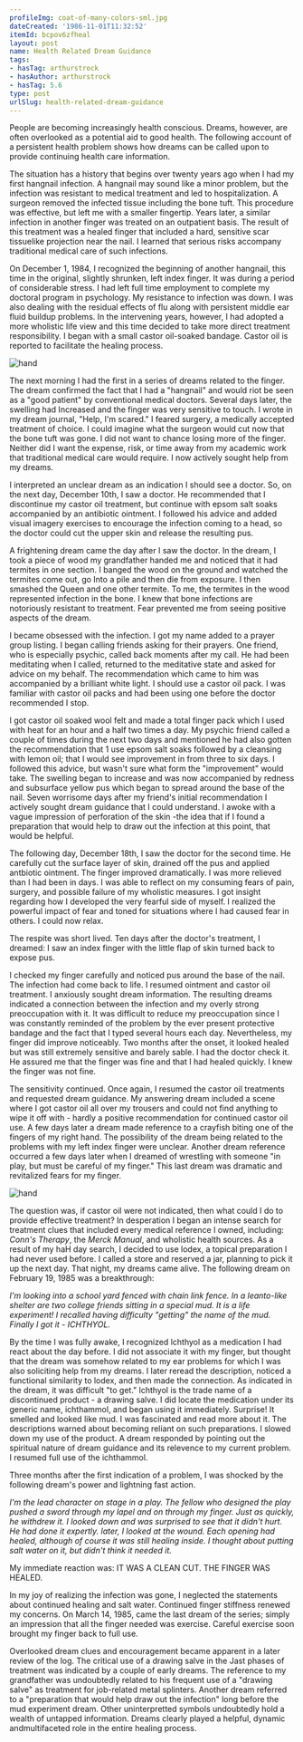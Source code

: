 ```yaml
---
profileImg: coat-of-many-colors-sml.jpg
dateCreated: '1986-11-01T11:32:52'
itemId: bcpov6zfheal
layout: post
name: Health Related Dream Guidance
tags:
- hasTag: arthurstrock
- hasAuthor: arthurstrock
- hasTag: 5.6
type: post
urlSlug: health-related-dream-guidance
---
```


People are becoming increasingly health conscious. Dreams, however, are often overlooked as a potential aid to good health. The following account of a persistent health problem shows how dreams can be called upon to provide continuing health care information.

The situation has a history that begins over twenty years ago when I had my first hangnail infection. A hangnail may sound like a minor problem, but the infection was resistant to medical treatment and led to hospitalization. A surgeon removed the infected tissue including the bone tuft. This procedure was effective, but left me with a smaller fingertip. Years later, a similar infection in another finger was treated on an outpatient basis. The result of this treatment was a healed finger that included a hard, sensitive scar tissuelike projection near the nail. I learned that serious risks accompany traditional medical care of such infections. 

On December 1, 1984, I recognized the beginning of another hangnail, this time in the original, slightly shrunken, left index finger. It was during a period of considerable stress. I had left full time employment to complete my doctoral program in psychology. My resistance to infection was down. I was also dealing with the residual effects of flu along with persistent middle ear fluid buildup problems. In the intervening years, however, I had adopted a more wholistic life view and this time decided to take more direct treatment responsibility. I began with a small castor oil-soaked bandage. Castor oil is reported to facilitate the healing process.

![hand](../images/5.6-strock-1.jpg)

The next morning I had the first in a series of dreams related to the finger. The dream confirmed the fact that I had a "hangnail" and would riot be seen as a "good patient" by conventional medical doctors. Several days later, the swelling had Increased and the finger was very sensitive to touch. I wrote in my dream journal, "Help, I'm scared." I feared surgery, a medically accepted treatment of choice. I could imagine what the surgeon would cut now that the bone tuft was gone. I did not want to chance losing more of the finger. Neither did I want the expense, risk, or time away from my academic work that traditional medical care would require. I now actively sought help from my dreams. 

I interpreted an unclear dream as an indication I should see a doctor. So, on the next day, December 10th, I saw a doctor. He recommended that I discontinue my castor oil treatment, but continue with epsom salt soaks accompanied by an antibiotic ointment. I followed his advice and added visual imagery exercises to encourage the infection coming to a head, so the doctor could cut the upper skin and release the resulting pus. 

A frightening dream came the day after I saw the doctor. In the dream, I took a piece of wood my grandfather handed me and noticed that it had termites in one section. I banged the wood on the ground and watched the termites come out, go Into a pile and then die from exposure. I then smashed the Queen and one other termite. To me, the termites in the wood represented infection in the bone. I knew that bone infections are notoriously resistant to treatment. Fear prevented me from seeing positive aspects of the dream. 

I became obsessed with the infection. I got my name added to a prayer group listing. I began calling friends asking for their prayers. One friend, who is especially psychic, called back moments after my call. He had been meditating when I called, returned to the meditative state and asked for advice on my behalf. The recommendation which came to him was accompanied by a brilliant white light. I should use a castor oil pack. I was familiar with castor oil packs and had been using one before the doctor recommended I stop. 

I got castor oil soaked wool felt and made a total finger pack which I used with heat for an hour and a half two times a day. My psychic friend called a couple of times during the next two days and mentioned he had also gotten the recommendation that 1 use epsom salt soaks followed by a cleansing with lemon oil; that I would see improvement in from three to six days. I followed this advice, but wasn't sure what form the "improvement" would take. The swelling began to increase and was now accompanied by redness and subsurface yellow pus which began to spread around the base of the nail. Seven worrisome days after my friend's initial recommendation I actively sought dream guidance that I could understand. I awoke with a vague impression of perforation of the skin -the idea that if I found a preparation that would help to draw out the infection at this point, that would be helpful. 

The following day, December 18th, I saw the doctor for the second time. He carefully cut the surface layer of skin, drained off the pus and applied antbiotic ointment. The finger improved dramatically. I was more relieved than I had been in days. I was able to reflect on my consuming fears of pain, surgery, and possible failure of my wholistic measures. I got insight regarding how I developed the very fearful side of myself. I realized the powerful impact of fear and toned for situations where I had caused fear in others. I could now relax. 

The respite was short lived. Ten days after the doctor's treatment, I dreamed: I saw an index finger with the little flap of skin turned back to expose pus. 

I checked my finger carefully and noticed pus around the base of the nail. The infection had come back to life. I resumed ointment and castor oil treatment. I anxiously sought dream information. The resulting dreams indicated a connection between the infection and my overly strong preoccupation with it. It was difficult to reduce my preoccupation since I was constantly reminded of the problem by the ever present protective bandage and the fact that I typed several hours each day. Nevertheless, my finger did improve noticeably. Two months after the onset, it looked healed but was still extremely sensitive and barely sable. I had the doctor check it. He assured me that the finger was fine and that I had healed quickly. I knew the finger was not fine. 

The sensitivity continued. Once again, I resumed the castor oil treatments and requested dream guidance. My answering dream included a scene where I got castor oil all over my trousers and could not find anything to wipe it off with - hardly a positive recommendation for continued castor oil use. A few days later a dream made reference to a crayfish biting one of the fingers of my right hand. The possibility of the dream being related to the problems with my left index finger were unclear. Another dream reference occurred a few days later when I dreamed of wrestling with someone "in play, but must be careful of my finger." This last dream was dramatic and revitalized fears for my finger. 

![hand](../images/5.6-strock-2.jpg)

The question was, if castor oil were not indicated, then what could I do to provide effective treatment? In desperation I began an intense search for treatment clues that included every medical reference I owned, including: *Conn's Therapy*, the *Merck Manual*, and wholistic health sources. As a result of my haH day search, I decided to use lodex, a topical preparation I had never used before. I called a store and reserved a jar, planning to pick it up the next day. That night, my dreams came alive. The following dream on February 19, 1985 was a breakthrough: 

*I'm looking into a school yard fenced with chain link fence. In a leanto-like shelter are two college friends sitting in a special mud. It is a life experiment! I recalled having difficulty "getting" the name of the mud. Finally I got it - ICHTHYOL.*

By the time I was fully awake, I recognized lchthyol as a medication I had react about the day before. I did not associate it with my finger, but thought that the dream was somehow related to my ear problems for which I was also soliciting help from my dreams. I later reread the description, noticed a functional similarity to lodex, and then made the connection. As indicated in the dream, it was difficult "to get." lchthyol is the trade name of a discontinued product - a drawing salve. I did locate the medication under its generic name, ichthammol, and began using it immediately. Surprise! It smelled and looked like mud. I was fascinated and read more about it. The descriptions warned about becoming reliant on such preparations. I slowed down my use of the product. A dream responded by pointing out the spiritual nature of dream guidance and its relevence to my current problem. I resumed full use of the ichthammol. 

Three months after the first indication of a problem, I was shocked by the following dream's power and lightning fast action. 

*I'm the lead character on stage in a play. The fellow who designed the play pushed a sword through my lapel and on through my finger. Just as quickly, he withdrew it. I looked down and was surprised to see that it didn't hurt. He had done it expertly. later, I looked at the wound. Each opening had healed, although of course it was still healing inside. I thought about putting salt water on it, but didn't think it needed it.*

My immediate reaction was: IT WAS A CLEAN CUT. THE FINGER WAS HEALED. 

In my joy of realizing the infection was gone, I neglected the statements about continued healing and salt water. Continued finger stiffness renewed my concerns. On March 14, 1985, came the last dream of the series; simply an impression that all the finger needed was exercise. Careful exercise soon brought my finger back to full use.

Overlooked dream clues and encouragement became apparent in a later review of the log. The critical use of a drawing salve in the Jast phases of treatment was indicated by a couple of early dreams. The reference to my grandfather was undoubtedly related to his frequent use of a "drawing salve" as treatment for job-related metal splinters. Another dream referred to a "preparation that would help draw out the infection" long before the mud experiment dream. Other uninterpretted symbols undoubtedly hold a wealth of untapped information. Dreams clearly played a helpful, dynamic andmultifaceted role in the entire healing process.